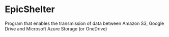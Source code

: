 # EpicShelter
Program that enables the transmission of data between Amazon S3, Google Drive and Microsoft Azure Storage (or OneDrive)


